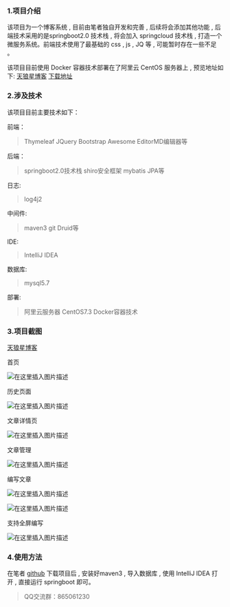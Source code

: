 ### 1.项目介绍
该项目为一个博客系统 , 目前由笔者独自开发和完善  ,  后续将会添加其他功能 , 后端技术采用的是springboot2.0 技术栈 , 将会加入 springcloud 技术栈 , 打造一个微服务系统。前端技术使用了最基础的 css , js , JQ 等 ,  可能暂时存在一些不足 。

该项目目前使用 Docker 容器技术部署在了阿里云 CentOS 服务器上 , 预览地址如下:
[天狼星博客](http://123.56.219.53/)
[下载地址](https://github.com/huangliangyun/sirius)

### 2.涉及技术
该项目目前主要技术如下：

前端：
>Thymeleaf
>JQuery
>Bootstrap
>Awesome
>EditorMD编辑器等

后端：
>springboot2.0技术栈
>shiro安全框架
>mybatis
>JPA等

日志:
>log4j2

中间件:
>maven3
>git
>Druid等

IDE:
>IntelliJ IDEA

数据库:
>mysql5.7

部署:
>阿里云服务器
>CentOS7.3
>Docker容器技术

### 3.项目截图
[天狼星博客](http://123.56.219.53/)

首页


![在这里插入图片描述](https://img-blog.csdnimg.cn/20181123103834261.png?x-oss-process=image/watermark,type_ZmFuZ3poZW5naGVpdGk,shadow_10,text_aHR0cHM6Ly9ibG9nLmNzZG4ubmV0L1Npcml1c19obHk=,size_16,color_FFFFFF,t_70)

历史页面

![在这里插入图片描述](https://img-blog.csdnimg.cn/20181123103907596.png?x-oss-process=image/watermark,type_ZmFuZ3poZW5naGVpdGk,shadow_10,text_aHR0cHM6Ly9ibG9nLmNzZG4ubmV0L1Npcml1c19obHk=,size_16,color_FFFFFF,t_70)

文章详情页

![在这里插入图片描述](https://img-blog.csdnimg.cn/20181123104113591.png?x-oss-process=image/watermark,type_ZmFuZ3poZW5naGVpdGk,shadow_10,text_aHR0cHM6Ly9ibG9nLmNzZG4ubmV0L1Npcml1c19obHk=,size_16,color_FFFFFF,t_70)

文章管理

![在这里插入图片描述](https://img-blog.csdnimg.cn/20181123104213582.png?x-oss-process=image/watermark,type_ZmFuZ3poZW5naGVpdGk,shadow_10,text_aHR0cHM6Ly9ibG9nLmNzZG4ubmV0L1Npcml1c19obHk=,size_16,color_FFFFFF,t_70)

编写文章

![在这里插入图片描述](https://img-blog.csdnimg.cn/20181123104244484.png?x-oss-process=image/watermark,type_ZmFuZ3poZW5naGVpdGk,shadow_10,text_aHR0cHM6Ly9ibG9nLmNzZG4ubmV0L1Npcml1c19obHk=,size_16,color_FFFFFF,t_70)

![在这里插入图片描述](https://img-blog.csdnimg.cn/20181123104330880.png?x-oss-process=image/watermark,type_ZmFuZ3poZW5naGVpdGk,shadow_10,text_aHR0cHM6Ly9ibG9nLmNzZG4ubmV0L1Npcml1c19obHk=,size_16,color_FFFFFF,t_70)

支持全屏编写

![在这里插入图片描述](https://img-blog.csdnimg.cn/20181123104418465.png?x-oss-process=image/watermark,type_ZmFuZ3poZW5naGVpdGk,shadow_10,text_aHR0cHM6Ly9ibG9nLmNzZG4ubmV0L1Npcml1c19obHk=,size_16,color_FFFFFF,t_70)

### 4.使用方法

在笔者 [github](https://github.com/huangliangyun/sirius) 下载项目后 , 安装好maven3 , 导入数据库 , 使用 IntelliJ IDEA 打开 , 直接运行 springboot 即可。

>QQ交流群：865061230
